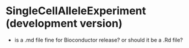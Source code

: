 # SingleCellAlleleExperiment (development version)

* is a .md file fine for Bioconductor release? or should it be a .Rd file?
